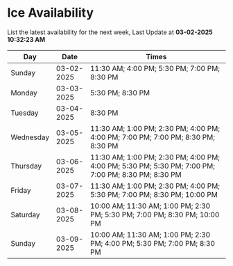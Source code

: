 # Ice Availability

List the latest availability for the next week, Last Update at **03-02-2025 10:32:23 AM**

| Day         | Date        | Times       |
| ----------- | ----------- | ----------- |
|Sunday|03-02-2025|11:30 AM; 4:00 PM; 5:30 PM; 7:00 PM; 8:30 PM|
|Monday|03-03-2025|5:30 PM; 8:30 PM|
|Tuesday|03-04-2025|8:30 PM|
|Wednesday|03-05-2025|11:30 AM; 1:00 PM; 2:30 PM; 4:00 PM; 4:00 PM; 7:00 PM; 7:00 PM; 8:30 PM; 8:30 PM|
|Thursday|03-06-2025|11:30 AM; 1:00 PM; 2:30 PM; 4:00 PM; 4:00 PM; 5:30 PM; 5:30 PM; 7:00 PM; 7:00 PM; 8:30 PM; 8:30 PM|
|Friday|03-07-2025|11:30 AM; 1:00 PM; 2:30 PM; 4:00 PM; 5:30 PM; 7:00 PM; 8:30 PM; 10:00 PM|
|Saturday|03-08-2025|10:00 AM; 11:30 AM; 1:00 PM; 2:30 PM; 5:30 PM; 7:00 PM; 8:30 PM; 10:00 PM|
|Sunday|03-09-2025|10:00 AM; 11:30 AM; 1:00 PM; 2:30 PM; 4:00 PM; 5:30 PM; 7:00 PM; 8:30 PM|
